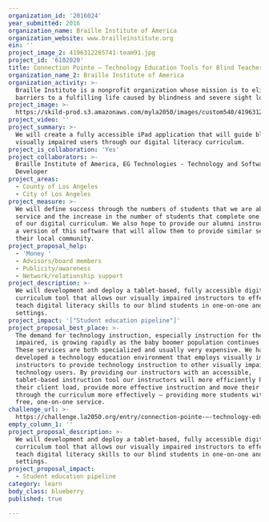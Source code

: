 ```yaml
---
organization_id: '2016024'
year_submitted: 2016
organization_name: Braille Institute of America
organization_website: www.brailleinstitute.org
ein: ''
project_image_2: 4196312265741-team91.jpg
project_id: '6102020'
title: Connection Pointe – Technology Education Tools for Blind Teachers and Students
organization_name_2: Braille Institute of America
organization_activity: >-
  Braille Institute is a nonprofit organization whose mission is to eliminate
  barriers to a fulfilling life caused by blindness and severe sight loss.
project_image: >-
  https://skild-prod.s3.amazonaws.com/myla2050/images/custom540/4196312265741-team91.jpg
project_video: ''
project_summary: >-
  We will create a fully accessible iPad application that will guide blind and
  visually impaired users through our digital literacy curriculum.
project_is_collaboration: 'Yes'
project_collaborators: >-
  Braille Institute of America, EG Technologies - Technology and Software
  Developer
project_areas:
  - County of Los Angeles
  - City of Los Angeles
project_measure: >-
  We will define success through the numbers of students that we are able to
  service and the increase in the number of students that complete one or more
  of our digital curriculum. We also hope to provide our alumni instructors with
  a version of this software that will allow them to provide similar services in
  their local community.
project_proposal_help:
  - 'Money '
  - Advisors/board members
  - Publicity/awareness
  - Network/relationship support
project_description: >-
  We will development and deploy a tablet-based, fully accessible digital
  curriculum tool that allows our visually impaired instructors to effectively
  teach digital literacy skills to our blind students in one-on-one and group
  settings.
project_impact: '["Student education pipeline"]'
project_proposal_best_place: >-
  The demand for technology instruction, especially instruction for the visually
  impaired, is growing rapidly as the baby boomer population continues to age.
  These services are both specialized and usually very expensive. We have
  developed a technology education environment that employs visually impaired
  instructors to provide technology instruction to other visually impaired
  technology users. By providing our instructors with an accessible,
  tablet-based instruction tool our instructors will more efficiently handle
  their client load, provide more effective instruction and move their students
  through the curriculum more effectively – providing more students with this
  free, one-on-one service.
challenge_url: >-
  https://challenge.la2050.org/entry/connection-pointe-–-technology-education-tools-for-blind-teachers-and-students
empty_column_1: ''
project_proposal_description: >-
  We will development and deploy a tablet-based, fully accessible digital
  curriculum tool that allows our visually impaired instructors to effectively
  teach digital literacy skills to our blind students in one-on-one and group
  settings.
project_proposal_impact:
  - Student education pipeline
category: learn
body_class: blueberry
published: true

---
```

